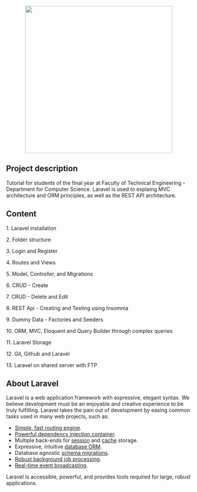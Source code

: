 <p align="center"><a href="https://laravel.com" target="_blank"><img src="https://raw.githubusercontent.com/laravel/art/master/logo-lockup/5%20SVG/2%20CMYK/1%20Full%20Color/laravel-logolockup-cmyk-red.svg" width="400"></a></p>

## Project description

Tutorial for students of the final year at Faculty of Technical Engineering - Department for Computer Science. Laravel is used to explaing MVC architecture and ORM principles, as well as the REST API architecture.

### <h2> Content </h2>
<p>1. Laravel installation</p>
<p>2. Folder structure</p>
<p>3. Login and Register</p>
<p>4. Routes and Views</p>
<p>5. Model, Controller, and Migrations</p>
<p>6. CRUD - Create</p>
<p>7. CRUD - Delete and Edit</p>
<p>8. REST Api - Creating and Testing using Insomnia</p> 
<p>9. Dummy Data - Factories and Seeders</p>
<p>10. ORM, MVC, Eloquent and Query Builder through complex queries</p>
<p>11. Laravel Storage</p> 
<p>12. Git, Github and Laravel</p> 
<p>13. Laravel on shared server with FTP</p> 

## About Laravel

Laravel is a web application framework with expressive, elegant syntax. We believe development must be an enjoyable and creative experience to be truly fulfilling. Laravel takes the pain out of development by easing common tasks used in many web projects, such as:

- [Simple, fast routing engine](https://laravel.com/docs/routing).
- [Powerful dependency injection container](https://laravel.com/docs/container).
- Multiple back-ends for [session](https://laravel.com/docs/session) and [cache](https://laravel.com/docs/cache) storage.
- Expressive, intuitive [database ORM](https://laravel.com/docs/eloquent).
- Database agnostic [schema migrations](https://laravel.com/docs/migrations).
- [Robust background job processing](https://laravel.com/docs/queues).
- [Real-time event broadcasting](https://laravel.com/docs/broadcasting).

Laravel is accessible, powerful, and provides tools required for large, robust applications.
